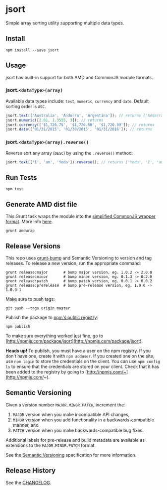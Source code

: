 # jsort

Simple array sorting utility supporting multiple data types.

## Install

```
npm install --save jsort
```

## Usage

jsort has built-in support for both AMD and CommonJS module formats.

### jsort.`<dataType>(array)`

Available data types include: `text`, `numeric`, `currency` and `date`. Default sorting order is `ASC`.

```js
jsort.text(['Australia', 'Andorra', 'Argentina']); // returns ['Andorra', 'Argentina', 'Australia']
jsort.numeric([2.01, 1.3555, 3]); // returns 
jsort.currency(['$1,726.75', '$1,726.50', '$1,720.99']); // returns 
jsort.date(['01/31/2015', '01/30/2015', '01/31/2016']); // returns 
```

### jsort.`<dataType>(array).reverse()`

Reverse sort any array (`DESC`) by using the `.reverse()` method:

```js
jsort.text(['I', 'am', 'Yoda']).reverse(); // returns ['Yoda', 'I', 'am']
```

## Run Tests

```
npm test
```

## Generate AMD dist file

This Grunt task wraps the module into the [simplified CommonJS wrapper format](https://github.com/amdjs/amdjs-api/wiki/AMD#simplified-commonjs-wrapping-). More info [here](http://requirejs.org/docs/commonjs.html).

```
grunt amdwrap
```

## Release Versions

This repo uses [grunt-bump](https://github.com/gruntjs/grunt-bump) and Semantic Versioning to version and tag releases. To release a new version, run the appropriate command:

```
grunt release:major       # bump major version, eg. 1.0.2 -> 2.0.0
grunt release:minor       # bump minor version, eg. 0.1.3 -> 0.2.0
grunt release:patch       # bump patch version, eg. 0.0.1 -> 0.0.2
grunt release:prerelease  # bump pre-release version, eg. 1.0.0 -> 1.0.0-1
```

Make sure to push tags:

```
git push --tags origin master
```

Publish the package to [npm's public registry](https://www.npmjs.com/):

```
npm publish
```

To make sure everything worked just fine, go to [http://npmjs.com/package/jsort](http://npmjs.com/package/jsort).

**Heads up!** To publish, you must have a user on the npm registry. If you don't have one, create it with `npm adduser`. If you created one on the site, use `npm login` to store the credentials on the client. You can use `npm config ls` to ensure that the credentials are stored on your client. Check that it has been added to the registry by going to [http://npmjs.com/~](http://npmjs.com/~).

## Semantic Versioning

Given a version number `MAJOR.MINOR.PATCH`, increment the:

1. `MAJOR` version when you make incompatible API changes,
2. `MINOR` version when you add functionality in a backwards-compatible manner, and
3. `PATCH` version when you make backwards-compatible bug fixes.

Additional labels for pre-release and build metadata are available as extensions to the `MAJOR.MINOR.PATCH` format.

See the [Semantic Versioning](http://semver.org/) specification for more information.

## Release History

See the [CHANGELOG](CHANGELOG.md).
